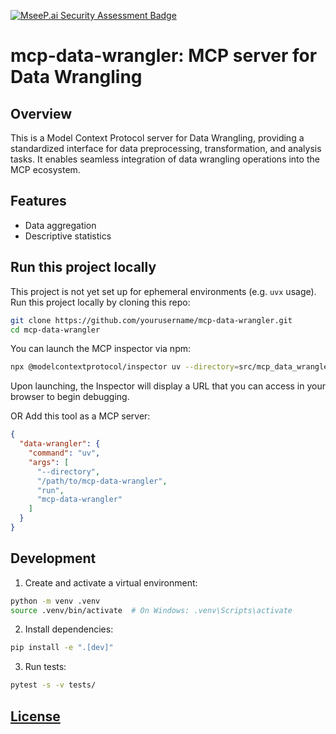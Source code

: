 [![MseeP.ai Security Assessment Badge](https://mseep.net/pr/shibuiwilliam-mcp-server-data-wrangler-badge.png)](https://mseep.ai/app/shibuiwilliam-mcp-server-data-wrangler)

# mcp-data-wrangler: MCP server for Data Wrangling

## Overview

This is a Model Context Protocol server for Data Wrangling, providing a standardized interface for data preprocessing, transformation, and analysis tasks. It enables seamless integration of data wrangling operations into the MCP ecosystem.

## Features

* Data aggregation
* Descriptive statistics

## Run this project locally

This project is not yet set up for ephemeral environments (e.g. `uvx` usage). Run this project locally by cloning this repo:

```bash
git clone https://github.com/yourusername/mcp-data-wrangler.git
cd mcp-data-wrangler
```

You can launch the MCP inspector via npm:

```bash
npx @modelcontextprotocol/inspector uv --directory=src/mcp_data_wrangler run mcp-data-wrangler
```

Upon launching, the Inspector will display a URL that you can access in your browser to begin debugging.

OR Add this tool as a MCP server:

```json
{
  "data-wrangler": {
    "command": "uv",
    "args": [
      "--directory",
      "/path/to/mcp-data-wrangler",
      "run",
      "mcp-data-wrangler"
    ]
  }
}
```

## Development

1. Create and activate a virtual environment:

```bash
python -m venv .venv
source .venv/bin/activate  # On Windows: .venv\Scripts\activate
```

2. Install dependencies:

```bash
pip install -e ".[dev]"
```

3. Run tests:

```bash
pytest -s -v tests/
```

## [License](LICENSE)
